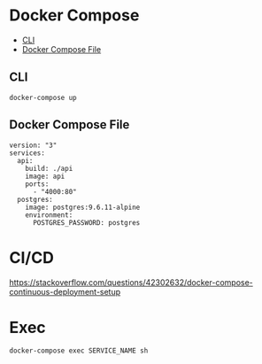 # Docker Compose

- [CLI](https://docs.docker.com/compose/reference/overview/)
- [Docker Compose File](https://docs.docker.com/compose/compose-file/)

## CLI

```
docker-compose up
```

## Docker Compose File

```
version: "3"
services:
  api:
    build: ./api
    image: api
    ports:
      - "4000:80"
  postgres:
    image: postgres:9.6.11-alpine
    environment:
      POSTGRES_PASSWORD: postgres

```

# CI/CD
https://stackoverflow.com/questions/42302632/docker-compose-continuous-deployment-setup


# Exec

```
docker-compose exec SERVICE_NAME sh
```